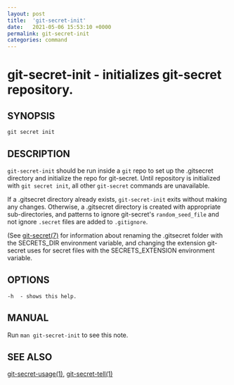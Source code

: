```yaml
---
layout: post
title:  'git-secret-init'
date:   2021-05-06 15:53:10 +0000
permalink: git-secret-init
categories: command
---
```

git-secret-init - initializes git-secret repository.
====================================================

## SYNOPSIS

    git secret init


## DESCRIPTION
`git-secret-init` should be run inside a `git` repo to set up the .gitsecret directory and initialize the repo for git-secret.
Until repository is initialized with `git secret init`, all other `git-secret` commands are unavailable.

If a .gitsecret directory already exists, `git-secret-init` exits without making any changes.
Otherwise, a .gitsecret directory is created with appropriate sub-directories,
and patterns to ignore git-secret's `random_seed_file`
and not ignore `.secret` files are added to `.gitignore`.  

(See [git-secret(7)](http://git-secret.io/git-secret) for information about renaming the .gitsecret
folder with the SECRETS_DIR environment variable, and changing the extension git-secret uses for secret files
with the SECRETS_EXTENSION environment variable.


## OPTIONS

    -h  - shows this help.


## MANUAL

Run `man git-secret-init` to see this note.


## SEE ALSO

[git-secret-usage(1)](http://git-secret.io/git-secret-usage), [git-secret-tell(1)](http://git-secret.io/git-secret-tell)
